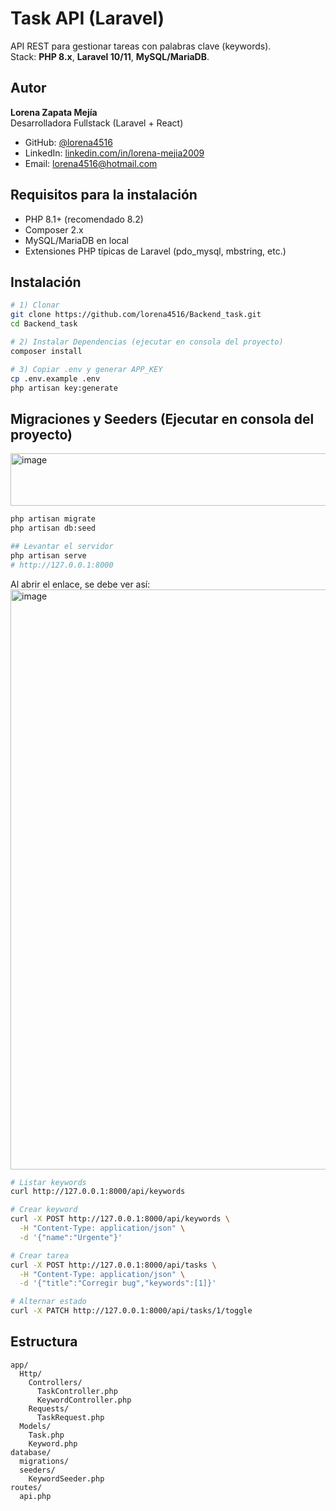 # Task API (Laravel)

API REST para gestionar tareas con palabras clave (keywords).  
Stack: **PHP 8.x**, **Laravel 10/11**, **MySQL/MariaDB**.

## Autor

**Lorena Zapata Mejía**  
Desarrolladora Fullstack (Laravel + React)  

- GitHub: [@lorena4516](https://github.com/lorena4516)  
- LinkedIn: [linkedin.com/in/lorena-mejia2009](https://www.linkedin.com/in/lorena-mejia2009)  
- Email: lorena4516@hotmail.com



## Requisitos para la instalación

- PHP 8.1+ (recomendado 8.2)
- Composer 2.x
- MySQL/MariaDB en local
- Extensiones PHP típicas de Laravel (pdo_mysql, mbstring, etc.)

## Instalación

```bash
# 1) Clonar
git clone https://github.com/lorena4516/Backend_task.git
cd Backend_task

# 2) Instalar Dependencias (ejecutar en consola del proyecto)
composer install

# 3) Copiar .env y generar APP_KEY
cp .env.example .env
php artisan key:generate

```

## Migraciones y Seeders (Ejecutar en consola del proyecto)
<img width="532" height="84" alt="image" src="https://github.com/user-attachments/assets/041c8637-7b4a-490e-8a30-e62504afb7db" />

```bash
php artisan migrate
php artisan db:seed

## Levantar el servidor
php artisan serve
# http://127.0.0.1:8000
```

Al abrir el enlace, se debe ver así:
<img width="1626" height="928" alt="image" src="https://github.com/user-attachments/assets/2952c706-7464-4393-8d31-f85d79cfd6e2" />

```bash
# Listar keywords
curl http://127.0.0.1:8000/api/keywords

# Crear keyword
curl -X POST http://127.0.0.1:8000/api/keywords \
  -H "Content-Type: application/json" \
  -d '{"name":"Urgente"}'

# Crear tarea
curl -X POST http://127.0.0.1:8000/api/tasks \
  -H "Content-Type: application/json" \
  -d '{"title":"Corregir bug","keywords":[1]}'

# Alternar estado
curl -X PATCH http://127.0.0.1:8000/api/tasks/1/toggle
```

## Estructura

```plaintext
app/
  Http/
    Controllers/
      TaskController.php
      KeywordController.php
    Requests/
      TaskRequest.php
  Models/
    Task.php
    Keyword.php
database/
  migrations/
  seeders/
    KeywordSeeder.php
routes/
  api.php
```






